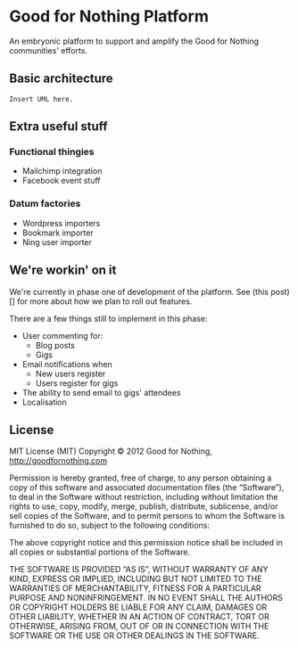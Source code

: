 Good for Nothing Platform
================

An embryonic platform to support and amplify the Good for Nothing communities' efforts.

## Basic architecture

	Insert UML here.

## Extra useful stuff

### Functional thingies

 - Mailchimp integration
 - Facebook event stuff

### Datum factories

 - Wordpress importers
 - Bookmark importer
 - Ning user importer

## We're workin' on it

We're currently in phase one of development of the platform. See (this post)[] for more about how we plan to roll out features.

There are a few things still to implement in this phase:

 - User commenting for:
   - Blog posts
   - Gigs
 - Email notifications when
   - New users register
   - Users register for gigs
 - The ability to send email to gigs' attendees
 - Localisation

## License

MIT License (MIT)
Copyright © 2012 Good for Nothing, http://goodfornothing.com

Permission is hereby granted, free of charge, to any person obtaining a copy of this software and associated documentation files (the “Software”), to deal in the Software without restriction, including without limitation the rights to use, copy, modify, merge, publish, distribute, sublicense, and/or sell copies of the Software, and to permit persons to whom the Software is furnished to do so, subject to the following conditions:

The above copyright notice and this permission notice shall be included in all copies or substantial portions of the Software.

THE SOFTWARE IS PROVIDED “AS IS”, WITHOUT WARRANTY OF ANY KIND, EXPRESS OR IMPLIED, INCLUDING BUT NOT LIMITED TO THE WARRANTIES OF MERCHANTABILITY, FITNESS FOR A PARTICULAR PURPOSE AND NONINFRINGEMENT. IN NO EVENT SHALL THE AUTHORS OR COPYRIGHT HOLDERS BE LIABLE FOR ANY CLAIM, DAMAGES OR OTHER LIABILITY, WHETHER IN AN ACTION OF CONTRACT, TORT OR OTHERWISE, ARISING FROM, OUT OF OR IN CONNECTION WITH THE SOFTWARE OR THE USE OR OTHER DEALINGS IN THE SOFTWARE.
